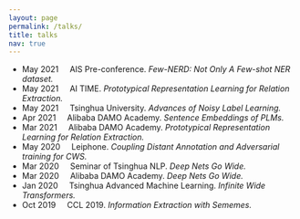 ```yaml
---
layout: page
permalink: /talks/
title: talks
nav: true
---
```




- May 2021 &nbsp;&nbsp;&nbsp; AIS Pre-conference. *Few-NERD: Not Only A Few-shot NER dataset.*
- May 2021 &nbsp;&nbsp;&nbsp; AI TIME. *Prototypical Representation Learning for Relation Extraction.*
- May 2021 &nbsp;&nbsp;&nbsp; Tsinghua University. *Advances of Noisy Label Learning.*
- Apr 2021 &nbsp;&nbsp;&nbsp; Alibaba DAMO Academy. *Sentence Embeddings of PLMs.*
- Mar 2021 &nbsp;&nbsp;&nbsp; Alibaba DAMO Academy. *Prototypical Representation Learning for Relation Extraction.*
- May 2020 &nbsp;&nbsp;&nbsp; Leiphone. *Coupling Distant Annotation and Adversarial training for CWS.*
- Mar 2020 &nbsp;&nbsp;&nbsp; Seminar of Tsinghua NLP. *Deep Nets Go Wide.*
- Mar 2020 &nbsp;&nbsp;&nbsp; Alibaba DAMO Academy. *Deep Nets Go Wide.*
- Jan 2020 &nbsp;&nbsp;&nbsp; Tsinghua Advanced Machine Learning. *Infinite Wide Transformers.*
- Oct 2019 &nbsp;&nbsp;&nbsp; CCL 2019. *Information Extraction with Sememes.*